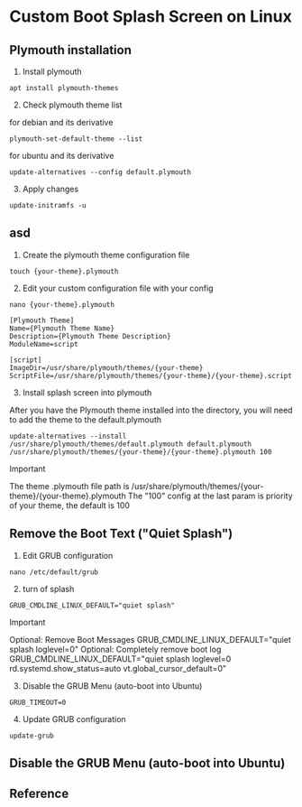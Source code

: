 # Custom Boot Splash Screen on Linux

## Plymouth installation

1. Install plymouth

```
apt install plymouth-themes
```

2. Check plymouth theme list

for debian and its derivative

```
plymouth-set-default-theme --list
```

for ubuntu and its derivative

```
update-alternatives --config default.plymouth
```

3. Apply changes

```
update-initramfs -u
```

## asd

1. Create the plymouth theme configuration file

```
touch {your-theme}.plymouth
```

2. Edit your custom configuration file with your config

```
nano {your-theme}.plymouth
```

```
[Plymouth Theme]
Name={Plymouth Theme Name}
Description={Plymouth Theme Description}
ModuleName=script

[script]
ImageDir=/usr/share/plymouth/themes/{your-theme}
ScriptFile=/usr/share/plymouth/themes/{your-theme}/{your-theme}.script
```

3. Install splash screen into plymouth

After you have the Plymouth theme installed into the directory, you will need to add the theme to the default.plymouth

```
update-alternatives --install /usr/share/plymouth/themes/default.plymouth default.plymouth /usr/share/plymouth/themes/{your-theme}/{your-theme}.plymouth 100
```

> [!IMPORTANT]
>
> The theme .plymouth file path is /usr/share/plymouth/themes/{your-theme}/{your-theme}.plymouth
> The "100" config at the last param is priority of your theme, the default is 100

## Remove the Boot Text ("Quiet Splash")

1. Edit GRUB configuration

```
nano /etc/default/grub
```

2. turn of splash

```
GRUB_CMDLINE_LINUX_DEFAULT="quiet splash"
```

> [!IMPORTANT]
>
> Optional: Remove Boot Messages
> GRUB_CMDLINE_LINUX_DEFAULT="quiet splash loglevel=0"
> Optional: Completely remove boot log
> GRUB_CMDLINE_LINUX_DEFAULT="quiet splash loglevel=0 rd.systemd.show_status=auto vt.global_cursor_default=0"

3. Disable the GRUB Menu (auto-boot into Ubuntu)

```
GRUB_TIMEOUT=0
```

4. Update GRUB configuration

```
update-grub
```

## Disable the GRUB Menu (auto-boot into Ubuntu)

## Reference

[^1]: [**_How do I manually install Plymouth Theme?_** - by Bacchus](https://ubuntu-mate.community/t/how-do-i-manually-install-plymouth-theme/15924)
[^2]: [**_Plymouth_** - by Ubuntu Manual](https://manpages.ubuntu.com/manpages/focal/man1/plymouth.1.html)
[^3]: [**_Plymouth_** - by Ubuntu Wiki](https://wiki.ubuntu.com/Plymouth)
[^3]: [**_Plymouth Script_** - by Freedesktop](https://www.freedesktop.org/wiki/Software/Plymouth/Scripts/)
